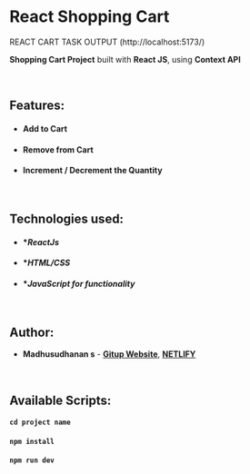 # React Shopping Cart
REACT CART TASK OUTPUT (http://localhost:5173/)

**Shopping Cart Project** built with **React JS**, using **Context API** 

<br/>

## Features:

- #### Add to Cart
- #### Remove from Cart
- #### Increment / Decrement the Quantity

<br/>

## Technologies used:



- #### **ReactJs*
- #### **HTML/CSS*
- #### **JavaScript for functionality*


<br/>

## Author:

- **Madhusudhanan s** - **[Gitup Website](https://github.com/sanjaimadhu/REACT_CART_APP)**, **[NETLIFY](https://react-cart-app-task.netlify.app/)**

<br/>

## Available Scripts:


#### `cd project name`

#### `npm install`

#### `npm run dev`

